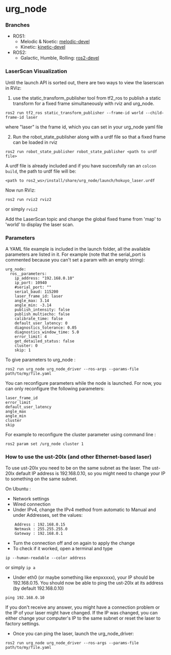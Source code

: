 urg_node
===================

### Branches

 - ROS1:
   - Melodic & Noetic: [melodic-devel](https://github.com/ros-drivers/urg_node/tree/melodic-devel)
   - Kinetic: [kinetic-devel](https://github.com/ros-drivers/urg_node/tree/kinetic-devel)
- ROS2:
   - Galactic, Humble, Rolling: [ros2-devel](https://github.com/ros-drivers/urg_node/tree/ros2-devel)

### LaserScan Visualization

Until the launch API is sorted out, there are two ways to view the laserscan in RViz:

1) use the static_transform_publisher tool from tf2_ros to publish a static transform for a fixed frame simultaneously with rviz and urg_node.

```
ros2 run tf2_ros static_transform_publisher --frame-id world --child-frame-id laser
```

where "laser" is the frame id, which you can set in your urg_node yaml file

2) Run the robot_state_publisher along with a urdf file so that a fixed frame can be loaded in rviz

```
ros2 run robot_state_publisher robot_state_publisher <path to urdf file>
```

A urdf file is already included and if you have succesfully ran an `colcon build`, the path to urdf file will be:

```
<path to ros2_ws>/install/share/urg_node/launch/hokuyo_laser.urdf
```

Now run RViz:

```
ros2 run rviz2 rviz2
```
or simply `rviz2`

Add the LaserScan topic and change the global fixed frame from 'map' to 'world' to display the laser scan.


### Parameters

A YAML file example is included in the launch folder, all the available parameters are listed in it.
For example (note that the serial_port is commented because you can't set a param with an empty string):

```
urg_node:
  ros__parameters:
    ip_address: "192.168.0.10"
    ip_port: 10940
    #serial_port: ""
    serial_baud: 115200
    laser_frame_id: laser
    angle_max: 3.14
    angle_min: -3.14
    publish_intensity: false
    publish_multiecho: false
    calibrate_time: false
    default_user_latency: 0
    diagnostics_tolerance: 0.05
    diagnostics_window_time: 5.0
    error_limit: 4
    get_detailed_status: false
    cluster: 0
    skip: 1
```

To give parameters to urg_node :

```
ros2 run urg_node urg_node_driver --ros-args --params-file path/to/my/file.yaml
```

You can reconfigure parameters while the node is launched.
For now, you can only reconfigure the following parameters:

```
laser_frame_id
error_limit
default_user_latency
angle_max
angle_min
cluster
skip
```

For example to reconfigure the cluster parameter using command line :
```
ros2 param set /urg_node cluster 1
```

### How to use the ust-20lx (and other Ethernet-based laser)

To use ust-20lx you need to be on the same subnet as the laser.
The ust-20lx default IP address is 192.168.0.10, so you might need to change your IP to something on the same subnet.

On Ubuntu :
- Network settings
- Wired connection
- Under IPv4, change the IPv4 method from automatic to Manual and under Addresses, set the values:

```
    Address : 192.168.0.15
    Netmask : 255.255.255.0
    Gateway : 192.168.0.1
```

- Turn the connection off and on again to apply the change
- To check if it worked, open a terminal and type

```
ip --human-readable --color address
```
or simply `ip a`

- Under eth0 (or maybe something like enpxxxxx), your IP should be 192.168.0.15.
You should now be able to ping the ust-20lx at its address (by default 192.168.0.10)

```
ping 192.168.0.10
```

If you don't receive any answer, you might have a connection problem or the IP of your laser might have changed. If the IP was changed, you can either change your computer's IP to the same subnet or reset the laser to factory settings.

- Once you can ping the laser, launch the urg_node_driver:

```
ros2 run urg_node urg_node_driver --ros-args --params-file path/to/my/file.yaml
```

